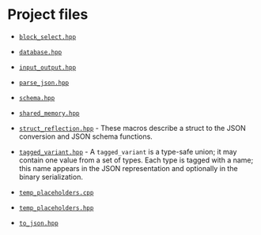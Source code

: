 # Project files

  - [`block_select.hpp`](doc_block_select.md#standardese-block_select-hpp)

  - [`database.hpp`](doc_database.md#standardese-database-hpp)

  - [`input_output.hpp`](doc_input_output.md#standardese-input_output-hpp)

  - [`parse_json.hpp`](doc_parse_json.md#standardese-parse_json-hpp)

  - [`schema.hpp`](doc_schema.md#standardese-schema-hpp)

  - [`shared_memory.hpp`](doc_shared_memory.md#standardese-shared_memory-hpp)

  - [`struct_reflection.hpp`](doc_struct_reflection.md#standardese-reflection) - These macros describe a struct to the JSON conversion and JSON schema functions.

  - [`tagged_variant.hpp`](doc_tagged_variant.md#standardese-tagged_variant-hpp) - A `tagged_variant` is a type-safe union; it may contain one value from a set of types. Each type is tagged with a name; this name appears in the JSON representation and optionally in the binary serialization.

  - [`temp_placeholders.cpp`](doc_temp_placeholders.md#standardese-temp_placeholders-cpp)

  - [`temp_placeholders.hpp`](doc_temp_placeholders.md#standardese-temp_placeholders-hpp)

  - [`to_json.hpp`](doc_to_json.md#standardese-to_json-hpp)

